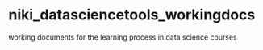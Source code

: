niki_datasciencetools_workingdocs
=================================

working documents for the learning process in data science courses
